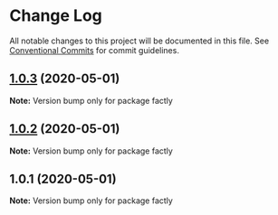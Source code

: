 # Change Log

All notable changes to this project will be documented in this file.
See [Conventional Commits](https://conventionalcommits.org) for commit guidelines.

## [1.0.3](https://github.com/mhjadav/gatsby-themes/compare/factly@1.0.2...factly@1.0.3) (2020-05-01)

**Note:** Version bump only for package factly





## [1.0.2](https://github.com/mhjadav/gatsby-themes/compare/factly@1.0.1...factly@1.0.2) (2020-05-01)

**Note:** Version bump only for package factly





## 1.0.1 (2020-05-01)

**Note:** Version bump only for package factly

